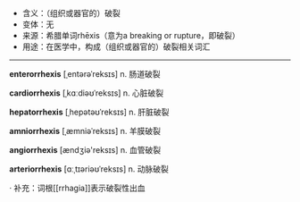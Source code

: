 - <span class="definition">含义：（组织或器官的）破裂</span>
- <span class="definition">变体：无</span>
- <span class="definition">来源：希腊单词rhēxis（意为a breaking or rupture，即破裂）</span>
- <span class="definition">用途：在医学中，构成（组织或器官的）破裂相关词汇</span>

---

<span class="vocabulary">**enterorrhexis**</span> [ˌentərəˈreksɪs] n. 肠道破裂 

<span class="vocabulary">**cardiorrhexis**</span> [ˌkɑːdiəʊˈreksɪs] n. 心脏破裂

<span class="vocabulary">**hepatorrhexis**</span> [ˌhepətəʊˈreksɪs] n. 肝脏破裂

<span class="vocabulary">**amniorrhexis**</span> [ˌæmniəˈreksɪs] n. 羊膜破裂

<span class="vocabulary">**angiorrhexis**</span> [ændʒiə'reksɪs] n. 血管破裂  

<span class="vocabulary">**arteriorrhexis**</span> [ɑːˌtɪəriəʊˈreksɪs] n. 动脉破裂


· 补充：词根[[rrhagia]]表示破裂性出血

